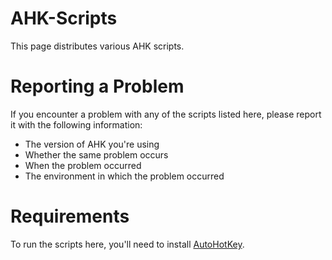 # AHK-Scripts
This page distributes various AHK scripts.

# Reporting a Problem
If you encounter a problem with any of the scripts listed here, please report it with the following information:
* The version of AHK you're using
* Whether the same problem occurs
* When the problem occurred
* The environment in which the problem occurred

# Requirements
To run the scripts here, you'll need to install [AutoHotKey](https://www.autohotkey.com/ "AutoHotKey").
